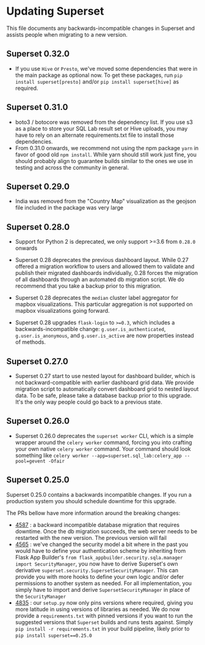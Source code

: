 <!--
Licensed to the Apache Software Foundation (ASF) under one
or more contributor license agreements.  See the NOTICE file
distributed with this work for additional information
regarding copyright ownership.  The ASF licenses this file
to you under the Apache License, Version 2.0 (the
"License"); you may not use this file except in compliance
with the License.  You may obtain a copy of the License at

  http://www.apache.org/licenses/LICENSE-2.0

Unless required by applicable law or agreed to in writing,
software distributed under the License is distributed on an
"AS IS" BASIS, WITHOUT WARRANTIES OR CONDITIONS OF ANY
KIND, either express or implied.  See the License for the
specific language governing permissions and limitations
under the License.
-->
# Updating Superset

This file documents any backwards-incompatible changes in Superset and
assists people when migrating to a new version.

## Superset 0.32.0
* If you use `Hive` or `Presto`, we've moved some dependencies that were
  in the main package as optional now. To get these packages,
  run `pip install superset[presto]` and/or `pip install superset[hive]` as
  required.

## Superset 0.31.0
* boto3 / botocore was removed from the dependency list. If you use s3
as a place to store your SQL Lab result set or Hive uploads, you may
have to rely on an alternate requirements.txt file to install those
dependencies.
* From 0.31.0 onwards, we recommend not using the npm package `yarn` in
favor of good old `npm install`. While yarn should still work just fine,
you should probably align to guarantee builds similar to the ones we
use in testing and across the community in general.

## Superset 0.29.0
* India was removed from the "Country Map" visualization as the geojson
  file included in the package was very large

## Superset 0.28.0
* Support for Python 2 is deprecated, we only support >=3.6 from
  `0.28.0` onwards

* Superset 0.28 deprecates the previous dashboard layout. While 0.27
  offered a migration workflow to users and allowed them to validate and
  publish their migrated dashboards individually, 0.28 forces
  the migration of all
  dashboards through an automated db migration script. We
  do recommend that you take a backup prior to this migration.

* Superset 0.28 deprecates the `median` cluster label aggregator for mapbox visualizations. This particular aggregation is not supported on mapbox visualizations going forward.

* Superset 0.28 upgrades `flask-login` to `>=0.3`, which includes a
    backwards-incompatible change: `g.user.is_authenticated`,
    `g.user.is_anonymous`, and `g.user.is_active` are now properties
    instead of methods.

## Superset 0.27.0
* Superset 0.27 start to use nested layout for dashboard builder, which is not
backward-compatible with earlier dashboard grid data. We provide migration script
to automatically convert dashboard grid to nested layout data. To be safe, please
take a database backup prior to this upgrade. It's the only way people could go
back to a previous state.


## Superset 0.26.0
* Superset 0.26.0 deprecates the `superset worker` CLI, which is a simple
wrapper around the `celery worker` command, forcing you into crafting
your own native `celery worker` command. Your command should look something
like `celery worker --app=superset.sql_lab:celery_app --pool=gevent -Ofair`

## Superset 0.25.0
Superset 0.25.0 contains a backwards incompatible changes.
If you run a production system you should schedule downtime for this
upgrade.

The PRs bellow have more information around the breaking changes:
* [4587](https://github.com/apache/incubator-superset/pull/4587) : a backward
  incompatible database migration that requires downtime. Once the
  db migration succeeds, the web server needs to be restarted with the
  new version. The previous version will fail
* [4565](https://github.com/apache/incubator-superset/pull/4565) : we've
  changed the security model a bit where in the past you would have to
  define your authentication scheme by inheriting from Flask
  App Builder's
  `from flask_appbuilder.security.sqla.manager import SecurityManager`,
  you now have to derive Superset's
  own derivative `superset.security.SupersetSecurityManager`. This
  can provide you with more hooks to define your own logic and/or defer
  permissions to another system as needed. For all implementation, you
  simply have to import and derive `SupersetSecurityManager` in place
  of the `SecurityManager`
* [4835](https://github.com/apache/incubator-superset/pull/4835) :
  our `setup.py` now only pins versions where required, giving you
  more latitude in using versions of libraries as needed. We do now
  provide a `requirements.txt` with pinned versions if you want to run
  the suggested versions that `Superset` builds and runs tests against.
  Simply `pip install -r requirements.txt` in your build pipeline, likely
  prior to `pip install superset==0.25.0`
